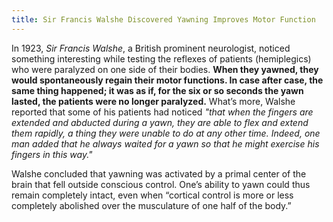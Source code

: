 ```yaml
---
title: Sir Francis Walshe Discovered Yawning Improves Motor Function
---
```


In 1923, *Sir Francis Walshe*, a British prominent neurologist, noticed something interesting while testing the reflexes of patients (hemiplegics) who were paralyzed on one side of their bodies. **When they yawned, they would spontaneously regain their motor functions. In case after case, the same thing happened; it was as if, for the six or so seconds the yawn lasted, the patients were no longer paralyzed.** What’s more, Walshe reported that some of his patients had noticed *"that when the fingers are extended and abducted during a yawn, they are able to flex and extend them rapidly, a thing they were unable to do at any other time. Indeed, one man added that he always waited for a yawn so that he might exercise his fingers in this way."*

Walshe concluded that yawning was activated by a primal center of the brain that fell outside conscious control. One’s ability to yawn could thus remain completely intact, even when “cortical control is more or less completely abolished over the musculature of one half of the body.”
